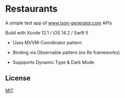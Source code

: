 # Restaurants

A simple test app of www.json-generator.com APIs

Build with Xcode 12.1 / iOS 14.2 / Swift 5

- Uses MVVM-Coordinator pattern

- Binding via Observable pattern (no Rx frameworks)

- Suppports Dynamic Type & Dark Mode

## License
[MIT](https://choosealicense.com/licenses/mit/)
